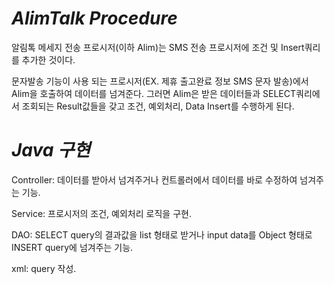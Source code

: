 # *AlimTalk Procedure*
 알림톡 메세지 전송 프로시저(이하 Alim)는 SMS 전송 프로시저에 조건 및 Insert쿼리를 추가한 것이다.
 
 문자발송 기능이 사용 되는 프로시저(EX. 제휴 출고완료 정보 SMS 문자 발송)에서 Alim을 호출하여 데이터를 넘겨준다.
그러면 Alim은 받은 데이터들과 SELECT쿼리에서 조회되는 Result값들을 갖고 조건, 예외처리, Data Insert를 수행하게 된다.
 
# *Java 구현*
 Controller: 데이터를 받아서 넘겨주거나 컨트롤러에서 데이터를 바로 수정하여 넘겨주는 기능.
 
 Service: 프로시저의 조건, 예외처리 로직을 구현.
 
 DAO: SELECT query의 결과값을 list 형태로 받거나 input data를 Object 형태로 INSERT query에 넘겨주는 기능.
 
 xml: query 작성. 
